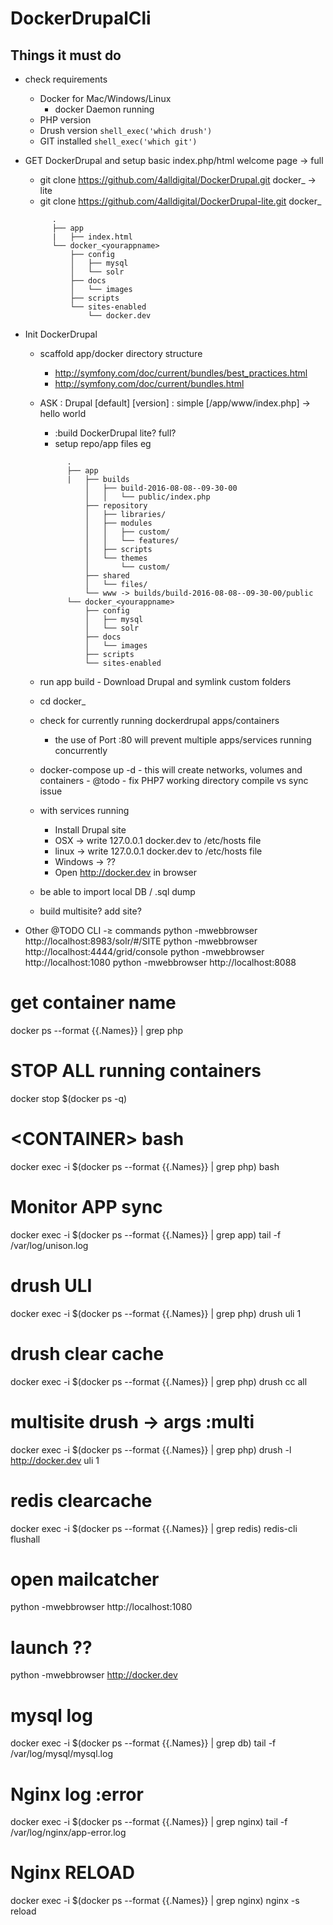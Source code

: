 # DockerDrupalCli

## Things it must do
- check requirements    
    - Docker for Mac/Windows/Linux
        - docker Daemon running
    - PHP version
    - Drush version ` shell_exec('which drush') `
    - GIT installed ` shell_exec('which git') `

- GET DockerDrupal and setup basic index.php/html welcome page
  -> full
    - git clone https://github.com/4alldigital/DockerDrupal.git docker_<appname>
  -> lite
    - git clone https://github.com/4alldigital/DockerDrupal-lite.git docker_<appname>
    
    ```
          .        
          ├── app
          |   ├── index.html
          └── docker_<yourappname>  
              ├── config
              │   ├── mysql
              │   └── solr
              ├── docs
              │   └── images
              ├── scripts
              └── sites-enabled
                  └── docker.dev
    ```

- Init DockerDrupal
    - scaffold app/docker directory structure
      - http://symfony.com/doc/current/bundles/best_practices.html
      - http://symfony.com/doc/current/bundles.html
    - ASK
        : Drupal [default] [version]
        : simple [/app/www/index.php] -> hello world

        - :build DockerDrupal lite? full?        
        - setup repo/app files eg

        ```
              .        
              ├── app
              |   ├── builds
                  │   ├── build-2016-08-08--09-30-00
                  │   │   └── public/index.php
                  ├── repository
                  │   ├── libraries/
                  │   ├── modules
                  │   │   ├── custom/
                  │   │   └── features/
                  │   ├── scripts
                  │   └── themes
                  │       └── custom/
                  ├── shared
                  │   └── files/
                  └── www -> builds/build-2016-08-08--09-30-00/public
              └── docker_<yourappname>  
                  ├── config
                  │   ├── mysql
                  │   └── solr
                  ├── docs
                  │   └── images
                  ├── scripts
                  └── sites-enabled
        ```
    - run app build
            - Download Drupal and symlink custom folders
    - cd docker_<yourappname>
    - check for currently running dockerdrupal apps/containers
        - the use of Port :80 will prevent multiple apps/services running concurrently
    - docker-compose up -d
            - this will create networks, volumes and containers
            - @todo - fix PHP7 working directory compile vs sync issue
    - with services running
        - Install Drupal site
        - OSX -> write 127.0.0.1 docker.dev to /etc/hosts file
        - linux -> write 127.0.0.1 docker.dev to /etc/hosts file
        - Windows -> ??        
        - Open http://docker.dev in browser

    - be able to import local DB / .sql dump
    - build multisite? add site?

- Other @TODO CLI -≥ commands
   python -mwebbrowser http://localhost:8983/solr/#/SITE
   python -mwebbrowser http://localhost:4444/grid/console
   python -mwebbrowser http://localhost:1080
   python -mwebbrowser http://localhost:8088

# get container name
docker ps --format {{.Names}} | grep php

# STOP ALL running containers
docker stop $(docker ps -q)

# \<CONTAINER\> bash
docker exec -i $(docker ps --format {{.Names}} | grep php) bash

# Monitor APP sync
docker exec -i $(docker ps --format {{.Names}} | grep app) tail -f /var/log/unison.log   

# drush ULI
docker exec -i $(docker ps --format {{.Names}} | grep php) drush uli 1
# drush clear cache
docker exec -i $(docker ps --format {{.Names}} | grep php) drush cc all
# multisite drush -> args :multi
docker exec -i $(docker ps --format {{.Names}} | grep php) drush -l http://docker.dev uli 1

# redis clearcache
docker exec -i $(docker ps --format {{.Names}} | grep redis) redis-cli flushall

# open mailcatcher
python -mwebbrowser http://localhost:1080

# launch ??
python -mwebbrowser http://docker.dev

# mysql log
docker exec -i $(docker ps --format {{.Names}} | grep db) tail -f /var/log/mysql/mysql.log

# Nginx log :error
docker exec -i $(docker ps --format {{.Names}} | grep nginx) tail -f /var/log/nginx/app-error.log

# Nginx RELOAD
docker exec -i $(docker ps --format {{.Names}} | grep nginx) nginx -s reload
